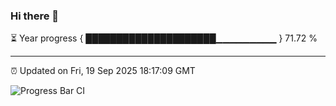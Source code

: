 ### Hi there 👋

⏳ Year progress { █████████████████████▁▁▁▁▁▁▁▁▁ } 71.72 %

---

⏰ Updated on Fri, 19 Sep 2025 18:17:09 GMT

![Progress Bar CI](https://github.com/code-lakshay/GitHub-Actions-Demo/workflows/Progress%20Bar%20CI/badge.svg)

